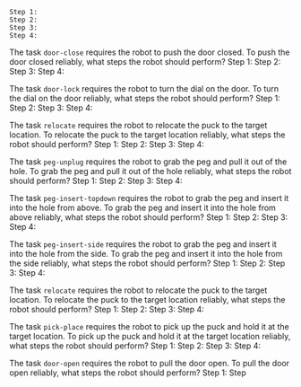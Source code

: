 
    Step 1:
    Step 2:
    Step 3:
    Step 4:

The task `door-close` requires the robot to push the door closed.
To push the door closed reliably, what steps the robot should perform?
    Step 1:
    Step 2:
    Step 3:
    Step 4:

The task `door-lock` requires the robot to turn the dial on the door.
To turn the dial on the door reliably, what steps the robot should perform?
    Step 1:
    Step 2:
    Step 3:
    Step 4:

The task `relocate` requires the robot to relocate the puck to the target location.
To relocate the puck to the target location reliably, what steps the robot should perform?
    Step 1:
    Step 2:
    Step 3:
    Step 4:

The task `peg-unplug` requires the robot to grab the peg and pull it out of the hole.
To grab the peg and pull it out of the hole reliably, what steps the robot should perform?
    Step 1:
    Step 2:
    Step 3:
    Step 4:

The task `peg-insert-topdown` requires the robot to grab the peg and insert it into the hole from above.
To grab the peg and insert it into the hole from above reliably, what steps the robot should perform?
    Step 1:
    Step 2:
    Step 3:
    Step 4:

The task `peg-insert-side` requires the robot to grab the peg and insert it into the hole from the side.
To grab the peg and insert it into the hole from the side reliably, what steps the robot should perform?
    Step 1:
    Step 2:
    Step 3:
    Step 4:

The task `relocate` requires the robot to relocate the puck to the target location.
To relocate the puck to the target location reliably, what steps the robot should perform?
    Step 1:
    Step 2:
    Step 3:
    Step 4:

The task `pick-place` requires the robot to pick up the puck and hold it at the target location.
To pick up the puck and hold it at the target location reliably, what steps the robot should perform?
    Step 1:
    Step 2:
    Step 3:
    Step 4:



The task `door-open` requires the robot to pull the door open.
To pull the door open reliably, what steps the robot should perform?
    Step 1:
    Step